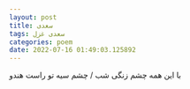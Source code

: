 ```yaml
---
layout: post
title: سعدی
tags: سعدی غزل
categories: poem
date: 2022-07-16 01:49:03.125892
---
```


با این همه چشم زنگی شب / چشم سیه تو راست هندو